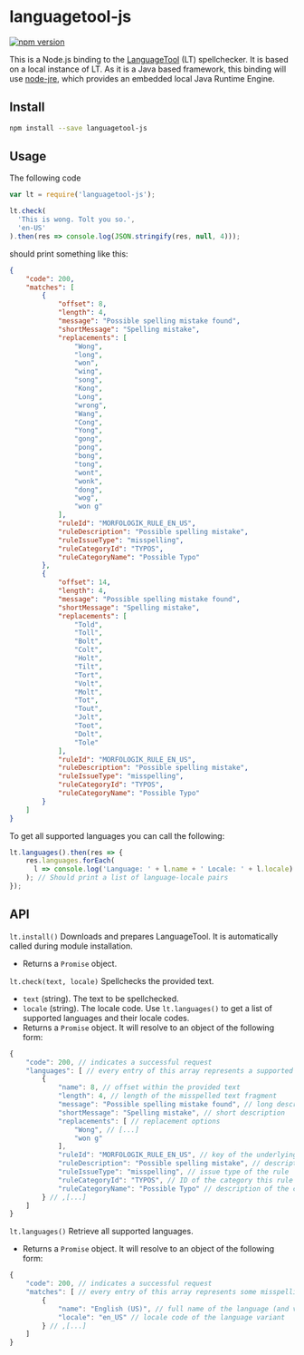 # languagetool-js

[![npm version](https://badge.fury.io/js/languagetool-js.svg)](https://www.npmjs.com/package/languagetool-js)

This is a Node.js binding to the [LanguageTool](https://languagetool.org/) (LT)
spellchecker. It is based on a local instance of LT.
As it is a Java based framework, this binding will use
[node-jre](https://github.com/schreiben/node-jre/), which provides an embedded
local Java Runtime Engine.

## Install

```bash
npm install --save languagetool-js
```

## Usage

The following code

```javascript
var lt = require('languagetool-js');

lt.check(
  'This is wong. Tolt you so.',
  'en-US'
).then(res => console.log(JSON.stringify(res, null, 4)));
```

should print something like this:

```JSON
{
    "code": 200,
    "matches": [
        {
            "offset": 8,
            "length": 4,
            "message": "Possible spelling mistake found",
            "shortMessage": "Spelling mistake",
            "replacements": [
                "Wong",
                "long",
                "won",
                "wing",
                "song",
                "Kong",
                "Long",
                "wrong",
                "Wang",
                "Cong",
                "Yong",
                "gong",
                "pong",
                "bong",
                "tong",
                "wont",
                "wonk",
                "dong",
                "wog",
                "won g"
            ],
            "ruleId": "MORFOLOGIK_RULE_EN_US",
            "ruleDescription": "Possible spelling mistake",
            "ruleIssueType": "misspelling",
            "ruleCategoryId": "TYPOS",
            "ruleCategoryName": "Possible Typo"
        },
        {
            "offset": 14,
            "length": 4,
            "message": "Possible spelling mistake found",
            "shortMessage": "Spelling mistake",
            "replacements": [
                "Told",
                "Toll",
                "Bolt",
                "Colt",
                "Holt",
                "Tilt",
                "Tort",
                "Volt",
                "Molt",
                "Tot",
                "Tout",
                "Jolt",
                "Toot",
                "Dolt",
                "Tole"
            ],
            "ruleId": "MORFOLOGIK_RULE_EN_US",
            "ruleDescription": "Possible spelling mistake",
            "ruleIssueType": "misspelling",
            "ruleCategoryId": "TYPOS",
            "ruleCategoryName": "Possible Typo"
        }
    ]
}
```

To get all supported languages you can call the following:

```javascript
lt.languages().then(res => {
    res.languages.forEach(
      l => console.log('Language: ' + l.name + ' Locale: ' + l.locale)
    ); // Should print a list of language-locale pairs
});
```

## API

`lt.install()` Downloads and prepares LanguageTool.
It is automatically called during module installation.
- Returns a `Promise` object.

`lt.check(text, locale)` Spellchecks the provided text.
- `text` (string). The text to be spellchecked.
- `locale` (string). The locale code. Use `lt.languages()` to get a list of supported languages and their locale codes.
- Returns a `Promise` object. It will resolve to an object of the following form:
```javascript
{
    "code": 200, // indicates a successful request
    "languages": [ // every entry of this array represents a supported language
        {
            "name": 8, // offset within the provided text
            "length": 4, // length of the misspelled text fragment
            "message": "Possible spelling mistake found", // long description
            "shortMessage": "Spelling mistake", // short description
            "replacements": [ // replacement options
                "Wong", // [...]
                "won g"
            ],
            "ruleId": "MORFOLOGIK_RULE_EN_US", // key of the underlying rule
            "ruleDescription": "Possible spelling mistake", // description of the rule
            "ruleIssueType": "misspelling", // issue type of the rule
            "ruleCategoryId": "TYPOS", // ID of the category this rule belongs to
            "ruleCategoryName": "Possible Typo" // description of the category this rule belongs to
        } // ,[...]
    ]
}
```

`lt.languages()` Retrieve all supported languages.
- Returns a `Promise` object. It will resolve to an object of the following form:
```javascript
{
    "code": 200, // indicates a successful request
    "matches": [ // every entry of this array represents some misspelling
        {
            "name": "English (US)", // full name of the language (and variant)
            "locale": "en_US" // locale code of the language variant
        } // ,[...]
    ]
}
```
